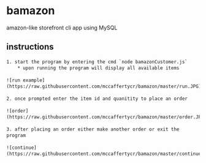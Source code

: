 # bamazon
amazon-like storefront cli app using MySQL

## instructions 
    1. start the program by entering the cmd `node bamazonCustomer.js`
        * upon running the program will display all available items

    ![run example](https://raw.githubusercontent.com/mccaffertycr/bamazon/master/run.JPG)

    2. once prompted enter the item id and quanitity to place an order

    ![order](https://raw.githubusercontent.com/mccaffertycr/bamazon/master/order.JPG)

    3. after placing an order either make another order or exit the program

    ![continue](https://raw.githubusercontent.com/mccaffertycr/bamazon/master/continue.JPG)
